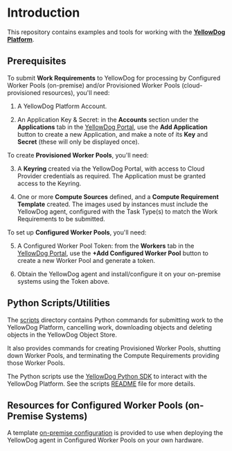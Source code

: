 # Introduction

This repository contains examples and tools for working with the [**YellowDog Platform**](https://yellowdog.co).

## Prerequisites

To submit **Work Requirements** to YellowDog for processing by Configured Worker Pools (on-premise) and/or Provisioned Worker Pools (cloud-provisioned resources), you'll need:

1. A YellowDog Platform Account.


2. An Application Key & Secret: in the **Accounts** section under the **Applications** tab in the [YellowDog Portal](https://portal.yellowdog.co/#/account/applications), use the **Add Application** button to create a new Application, and make a note of its **Key** and **Secret** (these will only be displayed once).


To create **Provisioned Worker Pools**, you'll need:

3. A **Keyring** created via the YellowDog Portal, with access to Cloud Provider credentials as required. The Application must be granted access to the Keyring.


4. One or more **Compute Sources** defined, and a **Compute Requirement Template** created. The images used by instances must include the YellowDog agent, configured with the Task Type(s) to match the Work Requirements to be submitted.

To set up **Configured Worker Pools**, you'll need:

5. A Configured Worker Pool Token: from the **Workers** tab in the [YellowDog Portal](https://portal.yellowdog.co/#/workers), use the **+Add Configured Worker Pool** button to create a new Worker Pool and generate a token.


6. Obtain the YellowDog agent and install/configure it on your on-premise systems using the Token above.

## Python Scripts/Utilities

The [scripts](/scripts) directory contains Python commands for submitting work to the YellowDog Platform, cancelling work, downloading objects and deleting objects in the YellowDog Object Store.

It also provides commands for creating Provisioned Worker Pools, shutting down Worker Pools, and terminating the Compute Requirements providing those Worker Pools.

The Python scripts use the [YellowDog Python SDK](https://github.com/yellowdog/yellowdog-sdk-python-public) to interact with the YellowDog Platform. See the scripts [README](scripts/README.md) file for more details.

## Resources for Configured Worker Pools (on-Premise Systems)

A template [on-premise configuration](agent/application.yaml.template) is provided to use when deploying the YellowDog agent in Configured Worker Pools on your own hardware.
